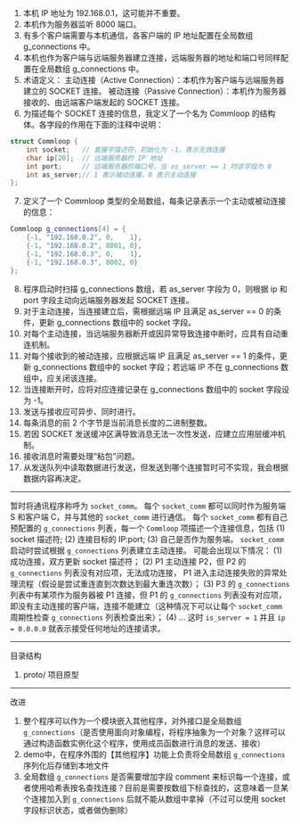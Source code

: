 1. 本机 IP 地址为 192.168.0.1，这可能并不重要。
2. 本机作为服务器监听 8000 端口。
3. 有多个客户端需要与本机通信，各客户端的 IP 地址配置在全局数组 g_connections 中。
4. 本机也作为客户端与远端服务器建立连接，远端服务器的地址和端口号同样配置在全局数组 g_connections 中。
5. 术语定义：
   主动连接（Active Connection）：本机作为客户端与远端服务器建立的 SOCKET 连接。
   被动连接（Passive Connection）：本机作为服务器接收的、由远端客户端发起的 SOCKET 连接。
6. 为描述每个 SOCKET 连接的信息，我定义了一个名为 Commloop 的结构体。各字段的作用在下面的注释中说明：
```cpp
struct Commloop {
    int socket;   // 套接字描述符，初始化为 -1，表示无效连接
    char ip[20];  // 远端服务器的 IP 地址
    int port;     // 远端服务器的端口号，当 as_server == 1 时该字段为 0
    int as_server;// 1 表示被动连接，0 表示主动连接
};
```
7. 定义了一个 Commloop 类型的全局数组，每条记录表示一个主动或被动连接的信息：
```cpp
Commloop g_connections[4] = {
    {-1, "192.168.0.2", 0,    1},
    {-1, "192.168.0.2", 8001, 0},
    {-1, "192.168.0.3", 0,    1},
    {-1, "192.168.0.3", 8002, 0}
};
```
8. 程序启动时扫描 g_connections 数组，若 as_server 字段为 0，则根据 ip 和 port 字段主动向远端服务器发起 SOCKET 连接。
9. 对于主动连接，当连接建立后，需根据远端 IP 且满足 as_server == 0 的条件，更新 g_connections 数组中的 socket 字段。
10. 对每个主动连接，当远端服务器断开或因异常导致连接中断时，应具有自动重连机制。
11. 对每个接收到的被动连接，应根据远端 IP 且满足 as_server == 1 的条件，更新 g_connections 数组中的 socket 字段；若远端 IP 不在 g_connections 数组中，应关闭该连接。
12. 当连接断开时，应将对应连接记录在 g_connections 数组中的 socket 字段设为 -1。
13. 发送与接收应可异步、同时进行。
14. 每条消息的前 2 个字节是当前消息长度的二进制整数。
15. 若因 SOCKET 发送缓冲区满导致消息无法一次性发送，应建立应用层缓冲机制。
16. 接收消息时需要处理“粘包”问题。
17. 从发送队列中读取数据进行发送，但发送到哪个连接暂时可不实现，我会根据数据内容再决定。

---

暂时将通讯程序称呼为 `socket_comm`。
每个 `socket_comm` 都可以同时作为服务端 S 和客户端 C，并与其他的 `socket_comm` 进行通信。
每个 `socket_comm` 都有自己预配置的 `g_connections` 列表，每一个 `Commloop` 项描述一个连接信息，包括 (1) socket 描述符; (2) 连接目标的 IP:port; (3) 自己是否作为服务端。
`socket_comm` 启动时尝试根据 `g_connections` 列表建立主动连接。
可能会出现以下情况：
(1) 成功连接，双方更新 socket 描述符；
(2) P1 主动连接 P2，但 P2 的 `g_connections` 列表没有对应项，无法成功连接， P1 进入主动连接失败的异常处理流程（假设是尝试重连直到次数达到最大重连次数）；
(3) P3 的 `g_connections` 列表中有某项作为服务器被 P1 连接，但 P1 的 `g_connections` 列表没有对应项，即没有主动连接的客户端，连接不能建立（这种情况下可以让每个 `socket_comm` 周期性检查 `g_connections` 列表检查出来）；
(4) ...
这时 `is_server = 1` 并且 `ip = 0.0.0.0` 就表示接受任何地址的连接请求。

---

目录结构
1. proto/ 项目原型

---

改进

1. 整个程序可以作为一个模块嵌入其他程序，对外接口是全局数组 `g_connections`（是否使用面向对象编程，将程序抽象为一个对象？这样可以通过构造函数实例化这个程序，使用成员函数进行消息的发送、接收）
2. demo中，在程序外围的【其他程序】功能上负责将全局数组 `g_connections` 序列化后存储到本地文件
3. 全局数组 `g_connections` 是否需要增加字段 comment 来标识每一个连接，或者使用哈希表按名查找连接？目前是需要按数组下标查找的，这意味着一旦某个连接加入到 `g_connections` 后就不能从数组中拿掉（不过可以使用 socket 字段标识状态，或者做伪删除）

